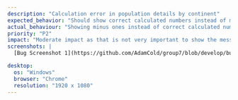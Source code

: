 ```yaml
---
description: "Calculation error in population details by continent"
expected_behavior: "Should show correct calculated numbers instead of minus ones "
actual_behaviour: "Showing minus ones instead of correct calculated numbers"
priority: "P2"
impact: "Moderate impact as that is not very important to show the message 'correct calculated numbers' instead of minus ones"
screenshots: |
  [Bug Screenshot 1](https://github.com/AdamCold/group7/blob/develop/bug_reports/bugs_image/bug3.png)

desktop:
  os: "Windows"
  browser: "Chrome"
  resolution: "1920 x 1080"
---
```


